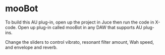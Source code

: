 # mooBot
To build this AU plug-in, open up the project in Juce then run the code in X-code. Open up plug-in called mooBot in any DAW that supports AU plug-ins.

Change the sliders to control vibrato, resonant filter amount, Wah speed, and envelope and reverb. 

